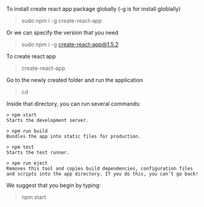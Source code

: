 To install create react app package globally (-g is for install globlally)

> sudo npm i -g create-react-app

Or we can specify the version that you need

> sudo npm i -g create-react-app@1.5.2

To create react app

> create-react-app <applicatyion name>

Go to the newly created folder and run the application

> cd <application name>

Inside that directory, you can run several commands:

    > npm start
    Starts the development server.

    > npm run build
    Bundles the app into static files for production.

    > npm test
    Starts the test runner.

    > npm run eject
    Removes this tool and copies build dependencies, configuration files
    and scripts into the app directory. If you do this, you can’t go back!

We suggest that you begin by typing:

> npm start
